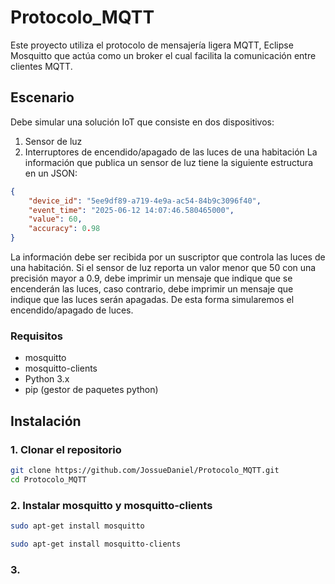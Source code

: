 # Protocolo_MQTT

Este proyecto utiliza el protocolo de mensajería ligera MQTT, Eclipse Mosquitto que actúa como un broker el cual facilita la comunicación entre clientes MQTT.

## Escenario
Debe simular una solución IoT que consiste en dos dispositivos:
1. Sensor de luz
2. Interruptores de encendido/apagado de las luces de una habitación
La información que publica un sensor de luz tiene la siguiente estructura en un JSON:

```json
{
    "device_id": "5ee9df89-a719-4e9a-ac54-84b9c3096f40",
    "event_time": "2025-06-12 14:07:46.580465000",
    "value": 60,
    "accuracy": 0.98
}
```

La información debe ser recibida por un suscriptor que controla las luces de una habitación. Si el sensor de luz reporta un valor menor que 50 con una precisión mayor a 0.9, debe imprimir un mensaje que indique que se encenderán las luces, caso contrario, debe imprimir un mensaje que indique que las luces serán apagadas. De esta forma simularemos el encendido/apagado de luces.

### Requisitos
- mosquitto
- mosquitto-clients
- Python 3.x
- pip (gestor de paquetes python)

## Instalación

### 1. Clonar el repositorio
```bash
git clone https://github.com/JossueDaniel/Protocolo_MQTT.git
cd Protocolo_MQTT
```

### 2. Instalar mosquitto y mosquitto-clients
```bash
sudo apt-get install mosquitto
```
```bash
sudo apt-get install mosquitto-clients
```

### 3.

